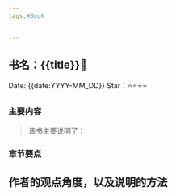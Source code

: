 ```yaml
---
tags:#Book


---
```


## 书名：{{title}}📖
 
Date: {{date:YYYY-MM_DD}} 
Star：⭐⭐⭐⭐

### 主要内容
> 该书主要说明了：


### 章节要点
**作者的观点角度，以及说明的方法**
-





